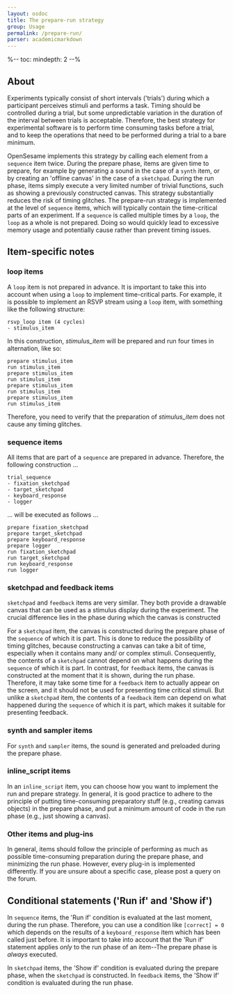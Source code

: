 ```yaml
---
layout: osdoc
title: The prepare-run strategy
group: Usage
permalink: /prepare-run/
parser: academicmarkdown
---
```


%--
toc:
 mindepth: 2
--%

## About

Experiments typically consist of short intervals ('trials') during which a participant perceives stimuli and performs a task. Timing should be controlled during a trial, but some unpredictable variation in the duration of the interval between trials is acceptable. Therefore, the best strategy for experimental software is to perform time consuming tasks before a trial, and to keep the operations that need to be performed during a trial to a bare minimum.

OpenSesame implements this strategy by calling each element from a `sequence` item twice. During the prepare phase, items are given time to prepare, for example by generating a sound in the case of a `synth` item, or by creating an 'offline canvas' in the case of a `sketchpad`. During the run phase, items simply execute a very limited number of trivial functions, such as showing a previously constructed canvas. This strategy substantially reduces the risk of timing glitches. The prepare-run strategy is implemented at the level of `sequence` items, which will typically contain the time-critical parts of an experiment. If a `sequence` is called multiple times by a `loop`, the `loop` as a whole is not prepared. Doing so would quickly lead to excessive memory usage and potentially cause rather than prevent timing issues.

## Item-specific notes

### loop items

A `loop` item is not prepared in advance. It is important to take this into account when using a `loop` to implement time-critical parts. For example, it is possible to implement an RSVP stream using a `loop` item, with something like the following structure:
	
~~~
rsvp_loop item (4 cycles)
- stimulus_item 
~~~

In this construction, *stimulus_item* will be prepared and run four times in alternation, like so:

~~~
prepare stimulus_item
run stimulus_item
prepare stimulus_item
run stimulus_item
prepare stimulus_item
run stimulus_item
prepare stimulus_item
run stimulus_item
~~~

Therefore, you need to verify that the preparation of *stimulus_item* does not cause any timing glitches.

### sequence items
	
All items that are part of a `sequence` are prepared in advance. Therefore, the following construction ...

~~~
trial_sequence
- fixation_sketchpad
- target_sketchpad
- keyboard_response
- logger
~~~

... will be executed as follows ...

~~~
prepare fixation_sketchpad
prepare target_sketchpad
prepare keyboard_response
prepare logger
run fixation_sketchpad
run target_sketchpad
run keyboard_response
run logger
~~~

### sketchpad and feedback items

`sketchpad` and `feedback` items are very similar. They both provide a drawable canvas that can be used as a stimulus display during the experiment. The crucial difference lies in the phase during which the canvas is constructed

For a `sketchpad` item, the canvas is constructed during the prepare phase of the `sequence` of which it is part. This is done to reduce the possibility of timing glitches, because constructing a canvas can take a bit of time, especially when it contains many and/ or complex stimuli. Consequently, the contents of a `sketchpad` cannot depend on what happens during the `sequence` of which it is part. In contrast, for `feedback` items, the canvas is constructed at the moment that it is shown, during the run phase. Therefore, it may take some time for a `feedback` item to actually appear on the screen, and it should not be used for presenting time critical stimuli. But unlike a `sketchpad` item, the contents of a `feedback` item can depend on what happened during the `sequence` of which it is part, which makes it suitable for presenting feedback.

### synth and sampler items

For `synth` and `sampler` items, the sound is generated and preloaded during the prepare phase.

### inline_script items

In an `inline_script` item, you can choose how you want to implement the run and prepare strategy. In general, it is good practice to adhere to the principle of putting time-consuming preparatory stuff (e.g., creating canvas objects) in the prepare phase, and put a minimum amount of code in the run phase (e.g., just showing a canvas).

### Other items and plug-ins

In general, items should follow the principle of performing as much as possible time-consuming preparation during the prepare phase, and minimizing the run phase. However, every plug-in is implemented differently. If you are unsure about a specific case, please post a query on the forum.

## Conditional statements ('Run if' and 'Show if')

In `sequence` items, the 'Run if' condition is evaluated at the last moment, during the run phase. Therefore, you can use a condition like `[correct] = 0` which depends on the results of a `keyboard_response` item which has been called just before. It is important to take into account that the 'Run if' statement applies *only* to the run phase of an item--The prepare phase is *always* executed.

In `sketchpad` items, the 'Show if' condition is evaluated during the prepare phase, when the `sketchpad` is constructed. In `feedback` items, the 'Show if' condition is evaluated during the run phase.
